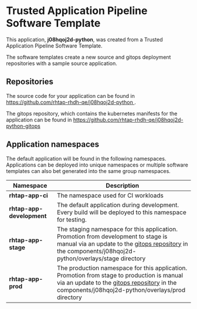 # Trusted Application Pipeline Software Template

This application, **j08hqoj2d-python**, was created from a Trusted Application Pipeline Software Template.

The software templates create a new source and gitops deployment repositories with a sample source application. 

## Repositories

The source code for your application can be found in [https://github.com/rhtap-rhdh-qe/j08hqoj2d-python ](https://github.com/rhtap-rhdh-qe/j08hqoj2d-python ).
 
The gitops repository, which contains the kubernetes manifests for the application can be found in 
[https://github.com/rhtap-rhdh-qe/j08hqoj2d-python-gitops ](https://github.com/rhtap-rhdh-qe/j08hqoj2d-python-gitops ) 

## Application namespaces 

The default application will be found in the following namespaces. Applications can be deployed into unique namespaces or multiple software templates can also bet generated into the same group namespaces.  

|  Namespace   |  Description   |  
| -------- | -------- |
| **rhtap-app-ci** | The namespace used for CI workloads |
| **rhtap-app-development** | The default application during development. Every build will be deployed to this namespace for testing. |
| **rhtap-app-stage** | The staging namespace for this application. Promotion from development to stage is manual via an update to the [gitops repository](https://github.com/rhtap-rhdh-qe/j08hqoj2d-python-gitops ) in the components/j08hqoj2d-python/overlays/stage directory |
| **rhtap-app-prod** | The production namespace for this application. Promotion from stage to production is manual via an update to the [gitops repository](https://github.com/rhtap-rhdh-qe/j08hqoj2d-python-gitops ) in the components/j08hqoj2d-python/overlays/prod directory |